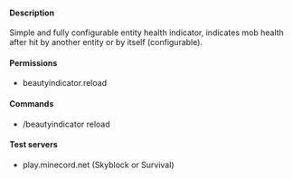 #### Description

Simple and fully configurable entity health indicator, indicates mob health after hit by another entity or by itself (configurable).

#### Permissions
 - beautyindicator.reload
 
#### Commands
  - /beautyindicator reload

#### Test servers
- play.minecord.net (Skyblock or Survival)
